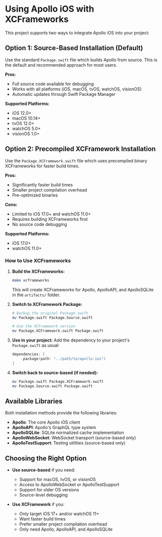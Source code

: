 # Using Apollo iOS with XCFrameworks

This project supports two ways to integrate Apollo iOS into your project:

## Option 1: Source-Based Installation (Default)

Use the standard `Package.swift` file which builds Apollo from source. This is the default and recommended approach for most users.

**Pros:**
- Full source code available for debugging
- Works with all platforms (iOS, macOS, tvOS, watchOS, visionOS)
- Automatic updates through Swift Package Manager

**Supported Platforms:**
- iOS 12.0+
- macOS 10.14+
- tvOS 12.0+
- watchOS 5.0+
- visionOS 1.0+

## Option 2: Precompiled XCFramework Installation

Use the `Package.XCFramework.swift` file which uses precompiled binary XCFrameworks for faster build times.

**Pros:**
- Significantly faster build times
- Smaller project compilation overhead
- Pre-optimized binaries

**Cons:**
- Limited to iOS 17.0+ and watchOS 11.0+
- Requires building XCFrameworks first
- No source code debugging

**Supported Platforms:**
- iOS 17.0+
- watchOS 11.0+

### How to Use XCFrameworks

1. **Build the XCFrameworks:**
   ```bash
   make xcframeworks
   ```
   This will create XCFrameworks for Apollo, ApolloAPI, and ApolloSQLite in the `artifacts/` folder.

2. **Switch to XCFramework Package:**
   ```bash
   # Backup the original Package.swift
   mv Package.swift Package.Source.swift
   
   # Use the XCFramework version
   mv Package.XCFramework.swift Package.swift
   ```

3. **Use in your project:**
   Add the dependency to your project's `Package.swift` as usual:
   ```swift
   dependencies: [
       .package(path: "../path/to/apollo-ios")
   ]
   ```

4. **Switch back to source-based (if needed):**
   ```bash
   mv Package.swift Package.XCFramework.swift
   mv Package.Source.swift Package.swift
   ```

## Available Libraries

Both installation methods provide the following libraries:

- **Apollo**: The core Apollo iOS client
- **ApolloAPI**: Apollo's GraphQL type system
- **ApolloSQLite**: SQLite normalized cache implementation
- **ApolloWebSocket**: WebSocket transport (source-based only)
- **ApolloTestSupport**: Testing utilities (source-based only)

## Choosing the Right Option

- **Use source-based** if you need:
  - Support for macOS, tvOS, or visionOS
  - Access to ApolloWebSocket or ApolloTestSupport
  - Support for older OS versions
  - Source-level debugging

- **Use XCFramework** if you:
  - Only target iOS 17+ and/or watchOS 11+
  - Want faster build times
  - Prefer smaller project compilation overhead
  - Only need Apollo, ApolloAPI, and ApolloSQLite
